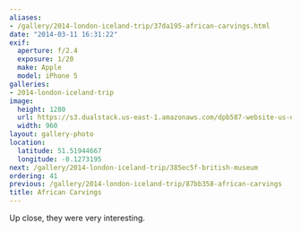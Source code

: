 ```yaml
---
aliases:
- /gallery/2014-london-iceland-trip/37da195-african-carvings.html
date: "2014-03-11 16:31:22"
exif:
  aperture: f/2.4
  exposure: 1/20
  make: Apple
  model: iPhone 5
galleries:
- 2014-london-iceland-trip
image:
  height: 1280
  url: https://s3.dualstack.us-east-1.amazonaws.com/dpb587-website-us-east-1/asset/gallery/2014-london-iceland-trip/37da195-african-carvings~1280.jpg
  width: 960
layout: gallery-photo
location:
  latitude: 51.51944667
  longitude: -0.1273195
next: /gallery/2014-london-iceland-trip/385ec5f-british-museum
ordering: 41
previous: /gallery/2014-london-iceland-trip/87bb358-african-carvings
title: African Carvings
---
```


Up close, they were very interesting.

